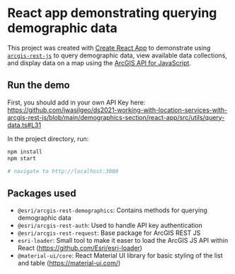 # React app demonstrating querying demographic data

This project was created with [Create React App](https://github.com/facebook/create-react-app) to demonstrate using [`arcgis-rest-js`](https://github.com/esri/arcgis-rest-js) to query demographic data, view available data collections, and display data on a map using the [ArcGIS API for JavaScript](https://developers.arcgis.com/javascript/latest/).

## Run the demo

First, you should add in your own API Key here: https://github.com/jwasilgeo/ds2021-working-with-location-services-with-arcgis-rest-js/blob/main/demographics-section/react-app/src/utils/query-data.ts#L31

In the project directory, run:

```bash
npm install
npm start

# navigate to http://localhost:3000
```

## Packages used

- `@esri/arcgis-rest-demographics`: Contains methods for querying demographic data
- `@esri/arcgis-rest-auth`: Used to handle API key authentication
- `@esri/arcgis-rest-request`: Base package for ArcGIS REST JS
- `esri-loader`: Small tool to make it easer to load the ArcGIS JS API within React (https://github.com/Esri/esri-loader)
- `@material-ui/core`: React Material UI library for basic styling of the list and table (https://material-ui.com/)
